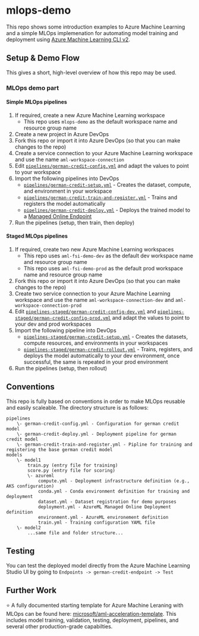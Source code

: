 # mlops-demo

This repo shows some introduction examples to Azure Machine Learning and a simple MLOps implemenation for automating model training and deployment using [Azure Machine Learning CLI v2](https://docs.microsoft.com/en-us/azure/machine-learning/how-to-configure-cli?tabs=public).

## Setup & Demo Flow

This gives a short, high-level overview of how this repo may be used.

### MLOps demo part

#### Simple MLOps pipelines

1. If required, create a new Azure Machine Learning workspace
    * This repo uses `mlops-demo` as the default workspace name and resource group name
1. Create a new project in Azure DevOps
1. Fork this repo or import it into Azure DevOps (so that you can make changes to the repo)
1. Create a service connection to your Azure Machine Learning workspace and use the name `aml-workspace-connection`
1. Edit [`pipelines/german-credit-config.yml`](pipelines/german-credit-config.yml) and adapt the values to point to your workspace
1. Import the following pipelines into DevOps
    * [`pipelines/german-credit-setup.yml`](pipelines/german-credit-setup.yml) - Creates the dataset, compute, and environment in your workspace
    * [`pipelines/german-credit-train-and-register.yml`](pipelines/german-credit-train-and-register.yml) - Trains and registers the model automatically
    * [`pipelines/german-credit-deploy.yml`](pipelines/german-credit-deploy.yml) - Deploys the trained model to a [Managed Online Endpoint](https://docs.microsoft.com/en-us/azure/machine-learning/concept-endpoints#what-are-online-endpoints)
1. Run the pipelines (setup, then train, then deploy)

#### Staged MLOps pipelines

1. If required, create two new Azure Machine Learning workspaces
    * This repo uses `aml-fsi-demo-dev` as the default dev workspace name and resource group name
    * This repo uses `aml-fsi-demo-prod` as the default prod workspace name and resource group name
1. Fork this repo or import it into Azure DevOps (so that you can make changes to the repo)
1. Create two service connection to your Azure Machine Learning workspace and use the name `aml-workspace-connection-dev` and `aml-workspace-connection-prod`
1. Edit [`pipelines-staged/german-credit-config-dev.yml`](pipelines-staged/german-credit-config-dev.yml) and [`pipelines-staged/german-credit-config-prod.yml`](pipelines-staged/german-credit-config-prod.yml) and adapt the values to point to your dev and prod workspaces
1. Import the following pipeline into DevOps
    * [`pipelines-staged/german-credit-setup.yml`](pipelines-staged/german-credit-setup.yml) - Creates the datasets, compute resources, and environments in your workspaces
    * [`pipelines-staged/german-credit-rollout.yml`](pipelines-staged/german-credit-rollout.yml) - Trains, registers, and deploys the model automatically to your dev environment, once successful, the same is repeated in your prod environment
1. Run the pipelines (setup, then rollout)

<!-- 
### Interactive demo part

1. Create a tabular dataset from [`data/german_credit_data.csv`](data/german_credit_data.csv) and name it `german_credit_dataset` (download the file to your machine and select `From Local File` when creating a new Dataset)
1. Create a file dataset from [`data/german_credit_data.csv`](data/german_credit_data.csv) and name it `german_credit_file` (use `From Datastore` and point to the same file as in the prior step)
1. Clone the whole repo into a Compute Instance
1. Walk through the following notebooks
    * [`models/german-credit-basic/notebooks/german-credit-local.ipynb`](models/german-credit-basic/notebooks/german-credit-local.ipynb) - Shows how to run local training inside the Compute Instance, registers the model with data linage, and calculates the model explainability
    * [`models/german-credit-basic/notebooks/german-credit-amlcompute.ipynb`](models/german-credit-basic/notebooks/german-credit-amlcompute.ipynb) - Shows how to train the same model on a Compute Cluster
    * [`models/german-credit-basic/notebooks/deploy_webservices.ipynb`](models/german-credit-basic/notebooks/deploy_webservices.ipynb) - Shows how to deploy the trained model to an Azure Container Instance
-->

## Conventions

This repo is fully based on conventions in order to make MLOps reusable and easily scaleable.
The directory structure is as follows:

```
pipelines
    \- german-credit-config.yml - Configuration for german credit model
    \- german-credit-deploy.yml - Deployment pipeline for german credit model
    \- german-credit-train-and-register.yml - Pipline for training and registering the base german credit model
models
    \- model1
        train.py (entry file for training)
        score.py (entry file for scoring)
        \- azureml
            compute.yml - Deployment infrastructure definition (e.g., AKS configuration)
            conda.yml - Conda environment definition for training and deployment
            dataset.yml - Dataset registration for demo purposes
            deployment.yml - AzureML Managed Online Deployment definition
            environment.yml - AzureML environement definition
            train.yml - Training configuration YAML file
    \- model2
        ...same file and folder structure...
```

## Testing

You can test the deployed model directly from the Azure Machine Learning Studio UI by going to `Endpoints -> german-credit-endpoint -> Test`

## Further Work

:star: A fully documented starting template for Azure Machine Leraning with MLOps can be found here: [microsoft/aml-acceleration-template](https://github.com/microsoft/aml-acceleration-template/). This includes model training, validation, testing, deployment, pipelines, and several other production-grade capabilties.